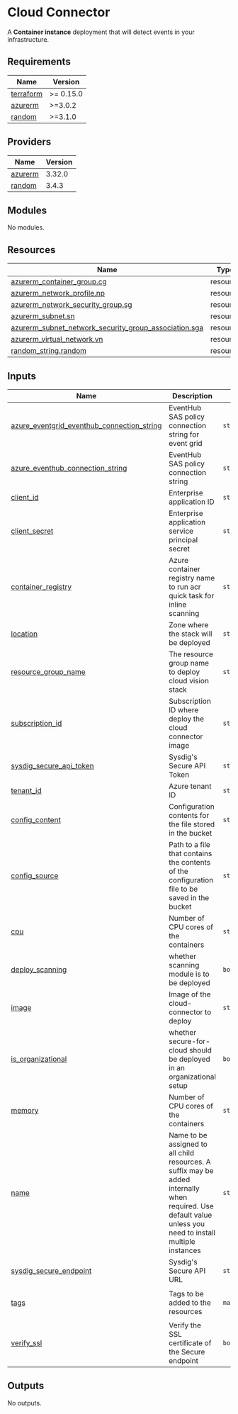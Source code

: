 # Cloud Connector

A **Container instance** deployment that will detect events in your infrastructure.

<!-- BEGINNING OF PRE-COMMIT-TERRAFORM DOCS HOOK -->
## Requirements

| Name | Version |
|------|---------|
| <a name="requirement_terraform"></a> [terraform](#requirement\_terraform) | >= 0.15.0 |
| <a name="requirement_azurerm"></a> [azurerm](#requirement\_azurerm) | >=3.0.2 |
| <a name="requirement_random"></a> [random](#requirement\_random) | >=3.1.0 |

## Providers

| Name | Version |
|------|---------|
| <a name="provider_azurerm"></a> [azurerm](#provider\_azurerm) | 3.32.0 |
| <a name="provider_random"></a> [random](#provider\_random) | 3.4.3 |

## Modules

No modules.

## Resources

| Name | Type |
|------|------|
| [azurerm_container_group.cg](https://registry.terraform.io/providers/hashicorp/azurerm/latest/docs/resources/container_group) | resource |
| [azurerm_network_profile.np](https://registry.terraform.io/providers/hashicorp/azurerm/latest/docs/resources/network_profile) | resource |
| [azurerm_network_security_group.sg](https://registry.terraform.io/providers/hashicorp/azurerm/latest/docs/resources/network_security_group) | resource |
| [azurerm_subnet.sn](https://registry.terraform.io/providers/hashicorp/azurerm/latest/docs/resources/subnet) | resource |
| [azurerm_subnet_network_security_group_association.sga](https://registry.terraform.io/providers/hashicorp/azurerm/latest/docs/resources/subnet_network_security_group_association) | resource |
| [azurerm_virtual_network.vn](https://registry.terraform.io/providers/hashicorp/azurerm/latest/docs/resources/virtual_network) | resource |
| [random_string.random](https://registry.terraform.io/providers/hashicorp/random/latest/docs/resources/string) | resource |

## Inputs

| Name | Description | Type | Default | Required |
|------|-------------|------|---------|:--------:|
| <a name="input_azure_eventgrid_eventhub_connection_string"></a> [azure\_eventgrid\_eventhub\_connection\_string](#input\_azure\_eventgrid\_eventhub\_connection\_string) | EventHub SAS policy connection string for event grid | `string` | n/a | yes |
| <a name="input_azure_eventhub_connection_string"></a> [azure\_eventhub\_connection\_string](#input\_azure\_eventhub\_connection\_string) | EventHub SAS policy connection string | `string` | n/a | yes |
| <a name="input_client_id"></a> [client\_id](#input\_client\_id) | Enterprise application ID | `string` | n/a | yes |
| <a name="input_client_secret"></a> [client\_secret](#input\_client\_secret) | Enterprise application service principal secret | `string` | n/a | yes |
| <a name="input_container_registry"></a> [container\_registry](#input\_container\_registry) | Azure container registry name to run acr quick task for inline scanning | `string` | n/a | yes |
| <a name="input_location"></a> [location](#input\_location) | Zone where the stack will be deployed | `string` | n/a | yes |
| <a name="input_resource_group_name"></a> [resource\_group\_name](#input\_resource\_group\_name) | The resource group name to deploy cloud vision stack | `string` | n/a | yes |
| <a name="input_subscription_id"></a> [subscription\_id](#input\_subscription\_id) | Subscription ID where deploy the cloud connector image | `string` | n/a | yes |
| <a name="input_sysdig_secure_api_token"></a> [sysdig\_secure\_api\_token](#input\_sysdig\_secure\_api\_token) | Sysdig's Secure API Token | `string` | n/a | yes |
| <a name="input_tenant_id"></a> [tenant\_id](#input\_tenant\_id) | Azure tenant ID | `string` | n/a | yes |
| <a name="input_config_content"></a> [config\_content](#input\_config\_content) | Configuration contents for the file stored in the bucket | `string` | `null` | no |
| <a name="input_config_source"></a> [config\_source](#input\_config\_source) | Path to a file that contains the contents of the configuration file to be saved in the bucket | `string` | `null` | no |
| <a name="input_cpu"></a> [cpu](#input\_cpu) | Number of CPU cores of the containers | `string` | `"0.5"` | no |
| <a name="input_deploy_scanning"></a> [deploy\_scanning](#input\_deploy\_scanning) | whether scanning module is to be deployed | `bool` | `false` | no |
| <a name="input_image"></a> [image](#input\_image) | Image of the cloud-connector to deploy | `string` | `"quay.io/sysdig/cloud-connector:latest"` | no |
| <a name="input_is_organizational"></a> [is\_organizational](#input\_is\_organizational) | whether secure-for-cloud should be deployed in an organizational setup | `bool` | `false` | no |
| <a name="input_memory"></a> [memory](#input\_memory) | Number of CPU cores of the containers | `string` | `"1"` | no |
| <a name="input_name"></a> [name](#input\_name) | Name to be assigned to all child resources. A suffix may be added internally when required. Use default value unless you need to install multiple instances | `string` | `"sfc-connector"` | no |
| <a name="input_sysdig_secure_endpoint"></a> [sysdig\_secure\_endpoint](#input\_sysdig\_secure\_endpoint) | Sysdig's Secure API URL | `string` | `"https://secure.sysdig.com/"` | no |
| <a name="input_tags"></a> [tags](#input\_tags) | Tags to be added to the resources | `map(string)` | <pre>{<br>  "product": "sysdig-secure-for-cloud"<br>}</pre> | no |
| <a name="input_verify_ssl"></a> [verify\_ssl](#input\_verify\_ssl) | Verify the SSL certificate of the Secure endpoint | `bool` | `true` | no |

## Outputs

No outputs.
<!-- END OF PRE-COMMIT-TERRAFORM DOCS HOOK -->
